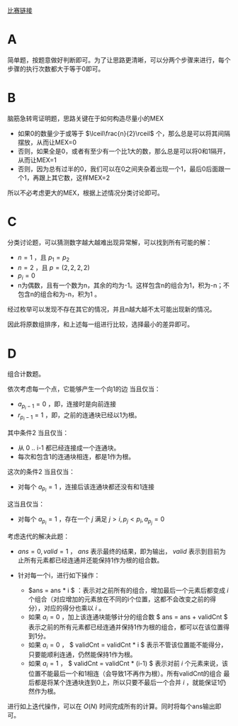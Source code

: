 [比赛链接](https://codeforces.com/contest/1806)

# A

简单题，按题意做好判断即可。为了让思路更清晰，可以分两个步骤来进行，每个步骤的执行次数都大于等于0即可。

# B

脑筋急转弯证明题，思路关键在于如何构造尽量小的MEX

* 如果0的数量少于或等于 $\lceil\frac{n}{2}\rceil$ 个，那么总是可以将其间隔摆放，从而让MEX=0
* 否则，如果全是0，或者有至少有一个比1大的数，那么总是可以将0和1隔开，从而让MEX=1
* 否则，因为总有过半的0，我们可以在0之间夹杂着出现一个1，最后0后面跟一个1，再跟上其它数，这样MEX=2

所以不必考虑更大的MEX，根据上述情况分类讨论即可。

# C

分类讨论题，可以猜测数字越大越难出现异常解，可以找到所有可能的解：

* $n=1$ ，且 $p_1=p_2$
* $n=2$ ，且 $p=(2,2,2,2)$ 
* $p_i=0$
* n为偶数，且有一个数为n，其余的均为-1。这样包含n的组合为1，积为-n；不包含n的组合和为-n，积为1 。

经过枚举可以发现不存在其它的情况，并且n越大越不太可能出现新的情况。

因此将原数组排序，和上述每一组进行比较，选择最小的差异即可。

# D

组合计数题。

依次考虑每一个点，它能够产生一个向1的边 当且仅当：

* $a_{p_i-1} = 0$ ，即，连接时是向前连接
* $r_{p_i-1} = 1$ ，即，之前的连通块已经以1为根。

其中条件2 当且仅当：

* 从 0 .. i-1 都已经连接成一个连通块。
* 每次和包含1的连通块相连，都是1作为根。

这次的条件2 当且仅当：

* 对每个 $a_{p_i}=1$ ，连接后该连通块都还没有和1连接

这当且仅当：

* 对每个 $a_{p_i}=1$ ，存在一个 $j$ 满足 $j>i, p_j<p_i, a_{p_j} = 0$

考虑迭代的解决此题：

* $ans=0, valid=1$ ， $ans$ 表示最终的结果，即为输出， $valid$ 表示到目前为止所有元素都已经连通并还能保持1作为根的组合数。
* 针对每一个i，进行如下操作：

  * $ans = ans * i $ ：表示对之前所有的组合，增加最后一个元素后都变成 $i$ 个组合（对应增加的元素放在不同的i个位置，这都不会改变之前的得分），对应的得分也乘以 $i$ 。
  * 如果 $a_i=0$ ，加上该连通块能够计分的组合数 $ ans = ans + validCnt $ 表示之前的所有元素都已经连通并保持1作为根的组合，都可以在该位置得到1分。
  * 如果 $a_i=0$ ， $ validCnt = validCnt * i $ 表示不管该位置能不能得分，只要能顺利连通，仍然能保持1作为根。
  * 如果 $a_i=1$ ， $ validCnt = validCnt * (i-1) $ 表示对前 $i$ 个元素来说，该位置不能最后一个和1相连（会导致1不再作为根）。所有validCnt的组合 最后都是将某个连通块连到0上，所以只要不最后一个合并 $i$ ，就能保证1仍然作为根。

进行如上迭代操作，可以在 $O(N)$ 时间完成所有的计算。同时将每个ans输出即可。
